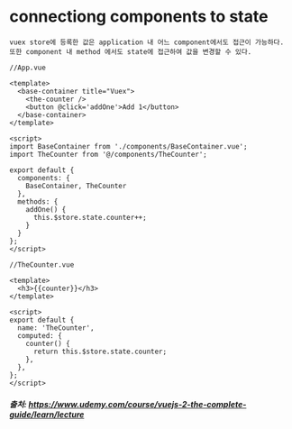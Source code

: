 # connectiong components to state

```
vuex store에 등록한 값은 application 내 어느 component에서도 접근이 가능하다.
또한 component 내 method 에서도 state에 접근하여 값을 변경할 수 있다.
```

```vue
//App.vue

<template>
  <base-container title="Vuex">
    <the-counter />
    <button @click='addOne'>Add 1</button>
  </base-container>
</template>

<script>
import BaseContainer from './components/BaseContainer.vue';
import TheCounter from '@/components/TheCounter';

export default {
  components: {
    BaseContainer, TheCounter
  },
  methods: {
    addOne() {
      this.$store.state.counter++;
    }
  }
};
</script>
```

```vue
//TheCounter.vue

<template>
  <h3>{{counter}}</h3>
</template>

<script>
export default {
  name: 'TheCounter',
  computed: {
    counter() {
      return this.$store.state.counter;
    },
  },
};
</script>
```

##### 출처: https://www.udemy.com/course/vuejs-2-the-complete-guide/learn/lecture
